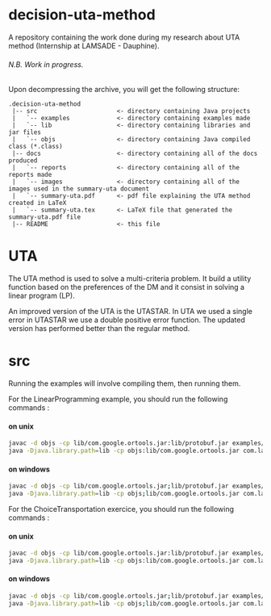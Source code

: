 # decision-uta-method
A repository containing the work done during my research about UTA method (Internship at LAMSADE - Dauphine).

###### N.B. Work in progress.

Upon decompressing the archive, you will get the following structure:
```
.decision-uta-method
 |-- src                      <- directory containing Java projects
 |   `-- examples             <- directory containing examples made
 |   `-- lib                  <- directory containing libraries and jar files
 |   `-- objs                 <- directory containing Java compiled class (*.class)
 |-- docs                     <- directory containing all of the docs produced
 |   `-- reports              <- directory containing all of the reports made
 |   `-- images               <- directory containing all of the images used in the summary-uta document
 |   `-- summary-uta.pdf      <- pdf file explaining the UTA method created in LaTeX
 |   `-- summary-uta.tex      <- LaTeX file that generated the summary-uta.pdf file 
 |-- README                   <- this file
```

# UTA
The UTA method is used to solve a multi-criteria problem. It build a utility function based on the preferences of the DM and it consist in solving a linear program (LP).

An improved version of the UTA is the UTASTAR. In UTA we used a single error in UTASTAR we use a double positive error function. The updated version has performed better than the regular method. 
  
# src
Running the examples will involve compiling them, then running them. 

For the LinearProgramming example, you should run the following commands : 

#### on unix
```bash
javac -d objs -cp lib/com.google.ortools.jar:lib/protobuf.jar examples/LinearProgramming.java
java -Djava.library.path=lib -cp objs:lib/com.google.ortools.jar com.lamsade.lp.LinearProgramming
```

#### on windows
```bash
javac -d objs -cp lib/com.google.ortools.jar;lib/protobuf.jar examples/LinearProgramming.java
java -Djava.library.path=lib -cp objs;lib/com.google.ortools.jar com.lamsade.lp.LinearProgramming
```

For the ChoiceTransportation exercice, you should run the following commands : 

#### on unix
```bash
javac -d objs -cp lib/com.google.ortools.jar:lib/protobuf.jar examples/ChoiceTransportation.java
java -Djava.library.path=lib -cp objs:lib/com.google.ortools.jar com.lamsade.lp.ChoiceTransportation
```

#### on windows
```bash
javac -d objs -cp lib/com.google.ortools.jar;lib/protobuf.jar examples/ChoiceTransportation.java
java -Djava.library.path=lib -cp objs;lib/com.google.ortools.jar com.lamsade.lp.ChoiceTransportation
```